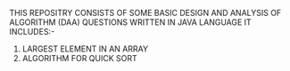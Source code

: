 THIS REPOSITRY CONSISTS OF SOME BASIC DESIGN AND ANALYSIS OF ALGORITHM (DAA) QUESTIONS WRITTEN IN JAVA LANGUAGE
IT INCLUDES:-
1. LARGEST ELEMENT IN AN ARRAY
2. ALGORITHM FOR QUICK SORT
